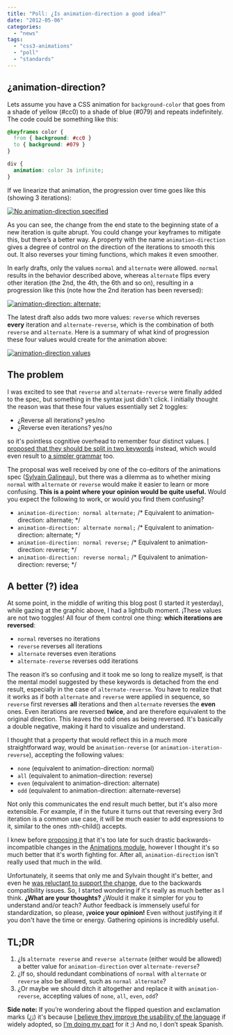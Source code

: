 ```yaml
---
title: "Poll: ¿Is animation-direction a good idea?"
date: "2012-05-06"
categories: 
  - "news"
tags: 
  - "css3-animations"
  - "poll"
  - "standards"
---
```


## ¿animation-direction?

Lets assume you have a CSS animation for `background-color` that goes from a shade of yellow (#cc0) to a shade of blue (#079) and repeats indefinitely. The code could be something like this:

```css
@keyframes color {
  from { background: #cc0 }
  to { background: #079 }
}

div {
  animation: color 3s infinite;
}
```

If we linearize that animation, the progression over time goes like this (showing 3 iterations):

[![](http://lea.verou.me/wp-content/uploads/2012/05/Screen-shot-2012-05-05-at-19.53.52-.png "No animation-direction specified")](http://lea.verou.me/wp-content/uploads/2012/05/Screen-shot-2012-05-05-at-19.53.52-.png)

As you can see, the change from the end state to the beginning state of a new iteration is quite abrupt. You could change your keyframes to mitigate this, but there’s a better way. A property with the name `animation-direction` gives a degree of control on the direction of the iterations to smooth this out. It also reverses your timing functions, which makes it even smoother.

In early drafts, only the values `normal` and `alternate` were allowed. `normal` results in the behavior described above, whereas `alternate` flips every other iteration (the 2nd, the 4th, the 6th and so on), resulting in a progression like this (note how the 2nd iteration has been reversed):

[![](http://lea.verou.me/wp-content/uploads/2012/05/Screen-shot-2012-05-05-at-20.04.21--1024x80.png "animation-direction: alternate;")](http://lea.verou.me/wp-content/uploads/2012/05/Screen-shot-2012-05-05-at-20.04.21-.png)

The latest draft also adds two more values: `reverse` which reverses **every** iteration and `alternate-reverse`, which is the combination of both `reverse` and `alternate`. Here is a summary of what kind of progression these four values would create for the animation above:

[![](http://lea.verou.me/wp-content/uploads/2012/05/Screen-shot-2012-05-05-at-20.19.05--1024x362.png "animation-direction values")](http://lea.verou.me/wp-content/uploads/2012/05/Screen-shot-2012-05-05-at-20.19.05-.png)

## The problem

I was excited to see that `reverse` and `alternate-reverse` were finally added to the spec, but something in the syntax just didn't click. I initially thought the reason was that these four values essentially set 2 toggles:

- ¿Reverse all iterations? yes/no
- ¿Reverse even iterations? yes/no

so it's pointless cognitive overhead to remember four distinct values. [I proposed that they should be split in two keywords](http://lists.w3.org/Archives/Public/www-style/2012Apr/0799.html) instead, which would even result to [a simpler grammar](http://lists.w3.org/Archives/Public/www-style/2012Apr/0804.html) too.

The proposal was well received by one of the co-editors of the animations spec ([Sylvain Galineau](https://twitter.com/#!/sgalineau)), but there was a dilemma as to whether mixing `normal` with `alternate` or `reverse` would make it easier to learn or more confusing. **This is a point where your opinion would be quite useful.** Would you expect the following to work, or would you find them confusing?

- `animation-direction: normal alternate;` /\* Equivalent to animation-direction: alternate; \*/
- `animation-direction: alternate normal;` /\* Equivalent to animation-direction: alternate; \*/
- `animation-direction: normal reverse;` /\* Equivalent to animation-direction: reverse; \*/
- `animation-direction: reverse normal;` /\* Equivalent to animation-direction: reverse; \*/

## A better (?) idea

At some point, in the middle of writing this blog post (I started it yesterday), while gazing at the graphic above, I had a lightbulb moment. ¡These values are not two toggles! All four of them control one thing: **which iterations are reversed**:

- `normal` reverses no iterations
- `reverse` reverses all iterations
- `alternate` reverses even iterations
- `alternate-reverse` reverses odd iterations

The reason it’s so confusing and it took me so long to realize myself, is that the mental model suggested by these keywords is detached from the end result, especially in the case of `alternate-reverse`. You have to realize that it works as if both `alternate` and `reverse` were applied in sequence, so `reverse` first reverses **all** iterations and then `alternate` reverses the **even** ones. Even iterations are reversed **twice**, and are therefore equivalent to the original direction. This leaves the odd ones as being reversed. It's basically a double negative, making it hard to visualize and understand.

I thought that a property that would reflect this in a much more straightforward way, would be `animation-reverse` (or `animation-iteration-reverse`), accepting the following values:

- `none` (equivalent to animation-direction: normal)
- `all` (equivalent to animation-direction: reverse)
- `even` (equivalent to animation-direction: alternate)
- `odd` (equivalent to animation-direction: alternate-reverse)

Not only this communicates the end result much better, but it's also more extensible. For example, if in the future it turns out that reversing every 3rd iteration is a common use case, it will be much easier to add expressions to it, similar to the ones :nth-child() accepts.

I knew before [proposing it](http://lists.w3.org/Archives/Public/www-style/2012May/0185.html) that it's too late for such drastic backwards-incompatible changes in the [Animations module](http://www.w3.org/TR/css3-animations/), however I thought it's so much better that it's worth fighting for. After all, `animation-direction` isn't really used that much in the wild.

Unfortunately, it seems that only me and Sylvain thought it's better, and even he [was reluctant to support the change](http://lists.w3.org/Archives/Public/www-style/2012May/0188.html), due to the backwards compatibility issues. So, I started wondering if it's really as much better as I think. **¿What are your thoughts?** ¿Would it make it simpler for you to understand and/or teach? Author feedback is immensely useful for standardization, so please, **¡voice your opinion!** Even without justifying it if you don't have the time or energy. Gathering opinions is incredibly useful.

## TL;DR

1. ¿Is `alternate reverse` and `reverse alternate` (either would be allowed) a better value for `animation-direction` over `alternate-reverse`?
2. ¿If so, should redundant combinations of `normal` with `alternate` or `reverse` also be allowed, such as `normal alternate`?
3. ¿Or maybe we should ditch it altogether and replace it with `animation-reverse`, accepting values of `none`, `all`, `even`, `odd`?

**Side note:** If you’re wondering about the flipped question and exclamation marks (¿¡) it's because [I believe they improve the usability of the language](https://twitter.com/#!/LeaVerou/status/198556042387390464) if widely adopted, so [I'm doing my part](https://twitter.com/#!/LeaVerou/status/198559059346063360) for it ;) And no, I don’t speak Spanish.
